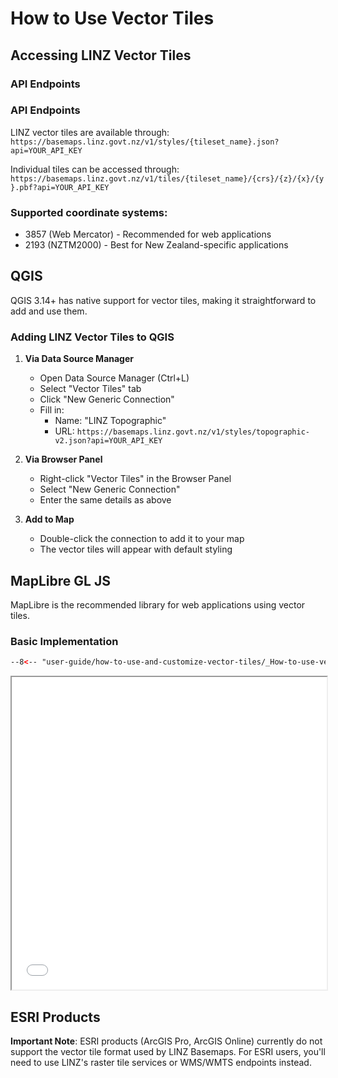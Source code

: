 # How to Use Vector Tiles

## Accessing LINZ Vector Tiles

### API Endpoints
### API Endpoints
LINZ vector tiles are available through:
`https://basemaps.linz.govt.nz/v1/styles/{tileset_name}.json?api=YOUR_API_KEY`

Individual tiles can be accessed through:
`https://basemaps.linz.govt.nz/v1/tiles/{tileset_name}/{crs}/{z}/{x}/{y}.pbf?api=YOUR_API_KEY`

### Supported coordinate systems:

- 3857 (Web Mercator) - Recommended for web applications
- 2193 (NZTM2000) - Best for New Zealand-specific applications

## QGIS

QGIS 3.14+ has native support for vector tiles, making it straightforward to add and use them.

### Adding LINZ Vector Tiles to QGIS

1. **Via Data Source Manager**
   - Open Data Source Manager (Ctrl+L)
   - Select "Vector Tiles" tab
   - Click "New Generic Connection"
   - Fill in:
     - Name: "LINZ Topographic"
     - URL: `https://basemaps.linz.govt.nz/v1/styles/topographic-v2.json?api=YOUR_API_KEY`

2. **Via Browser Panel**
   - Right-click "Vector Tiles" in the Browser Panel
   - Select "New Generic Connection"
   - Enter the same details as above

3. **Add to Map**
   - Double-click the connection to add it to your map
   - The vector tiles will appear with default styling

## MapLibre GL JS

MapLibre is the recommended library for web applications using vector tiles.

### Basic Implementation

```html
--8<-- "user-guide/how-to-use-and-customize-vector-tiles/_How-to-use-vector-tiles/index.maplibre.vector.3857.html"
```

<iframe src="index.maplibre.vector.3857.html" height="500px" width="100%" scrolling="no"></iframe>

## ESRI Products

**Important Note**: ESRI products (ArcGIS Pro, ArcGIS Online) currently do not support the vector tile format used by LINZ Basemaps. For ESRI users, you'll need to use LINZ's raster tile services or WMS/WMTS endpoints instead.